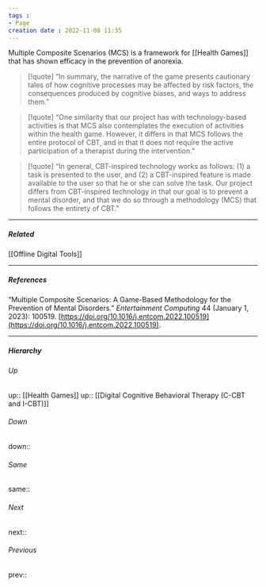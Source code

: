 ```yaml
---
tags :
- Page
creation date : 2022-11-08 11:35 
---
```


Multiple Composite Scenarios (MCS) is a framework for [[Health Games]] that has shown efficacy in the prevention of anorexia. 

> [!quote]
> “In summary, the narrative of the game presents cautionary tales of how cognitive processes may be affected by risk factors, the consequences produced by cognitive biases, and ways to address them.”

> [!quote]
> “One similarity that our project has with technology-based activities is that MCS also contemplates the execution of activities within the health game. However, it differs in that MCS follows the entire protocol of CBT, and in that it does not require the active participation of a therapist during the intervention.”

> [!quote]
> “In general, CBT-inspired technology works as follows: (1) a task is presented to the user, and (2) a CBT-inspired feature is made available to the user so that he or she can solve the task. Our project differs from CBT-inspired technology in that our goal is to prevent a mental disorder, and that we do so through a methodology (MCS) that follows the entirety of CBT.”

---
##### Related
[[Offline Digital Tools]]

---
##### References
“Multiple Composite Scenarios: A Game-Based Methodology for the Prevention of Mental Disorders.” _Entertainment Computing_ 44 (January 1, 2023): 100519. [https://doi.org/10.1016/j.entcom.2022.100519](https://doi.org/10.1016/j.entcom.2022.100519).

---
##### Hierarchy
###### Up
up:: [[Health Games]]
up:: [[Digital Cognitive Behavioral Therapy (C-CBT and I-CBT)]]
###### Down
down:: 
###### Same
same:: 
###### Next
next:: 
###### Previous
prev:: 